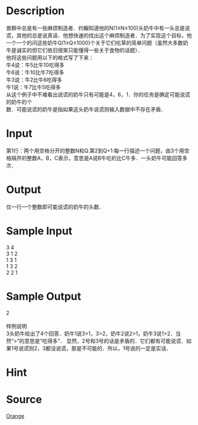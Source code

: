 
# Description

<div class="content"><div>
<div>兽群中总是有一些麻烦制造者．约翰知道他的N(1≤N≤100)头奶牛中有一头总是说谎，其他的总是说真话．他想快速的找出这个麻烦制造者．为了实现这个目标，他一个一个的问这些奶牛Q(1≤Q≤1000)个关于它们吃草的简单问题（虽然大多数奶牛是诚实的但它们依旧很笨只能懂得一些关于食物的话题）．</div>
<div>他将这些问题用以下的格式写了下来：</div>
<div>牛4说：牛5比牛10吃得多</div>
<div>牛6说：牛10比牛7吃得多</div>
<div>牛3说：牛2比牛6吃得多</div>
<div>牛1说：牛7比牛5吃得多</div>
<div>从这个例子中不难看出说谎的奶牛只有可能是4，6，1．你的任务是确定可能说谎的奶牛的个</div>
<div>数．可能说谎的奶牛是指如果这头奶牛说谎则输入数据中不存在矛盾．</div>
</div></div>

# Input

<div class="content"><div>第1行：两个用空格分开的整数N和Q.第2到Q+1:每一行描述一个问题，由3个用空格隔开的整数A，B，C表示，意思是A说B牛吃的比C牛多．一头奶牛可能回答多次．</div></div>

# Output

<div class="content"><div>仅一行一个整数即可能说谎的奶牛的头数．</div></div>

# Sample Input

<div class="content"><span class="sampledata">3 4<br/>
3 1 2<br/>
1 3 1<br/>
1 3 2<br/>
2 2 1<br/>
</span></div>

# Sample Output

<div class="content"><span class="sampledata">2<br/>
<br/>
样例说明<br/>
    3头奶牛给出了4个回答．奶牛1说3&gt;1，3&gt;2，奶牛2说2&gt;1，奶牛3说1&gt;2．当然“&gt;”的意思是“吃得多”．    显然，2号和3号的话是矛盾的．它们都有可能说谎．如果1号说谎则2，3都没说谎，那是不可能的．所以，1号说的一定是实话．</span></div>

# Hint

<div class="content"><p></p></div>

# Source

<div class="content"><p><a href="problemset.php?search=Orange">Orange</a></p></div>

